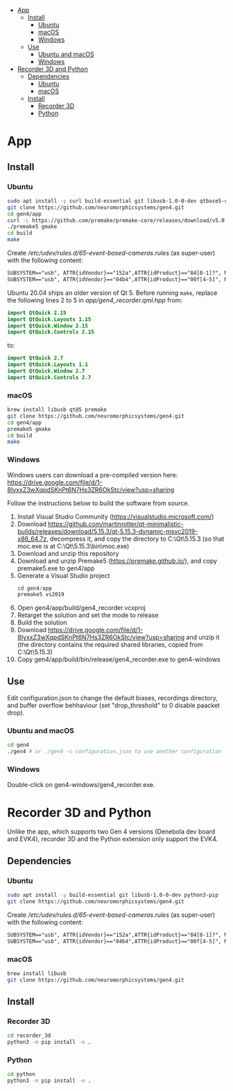 - [App](#app)
    - [Install](#install)
        - [Ubuntu](#ubuntu)
        - [macOS](#macos)
        - [Windows](#windows)
    - [Use](#use)
        - [Ubuntu and macOS](#ubuntu-and-macos)
        - [Windows](#windows-1)
- [Recorder 3D and Python](#recorder-3d-and-python)
    - [Dependencies](#dependencies)
        - [Ubuntu](#ubuntu-1)
        - [macOS](#macos-1)
    - [Install](#install-1)
        - [Recorder 3D](#recorder-3d)
        - [Python](#python)

# App

## Install

### Ubuntu

```sh
sudo apt install -y curl build-essential git libusb-1.0-0-dev qtbase5-dev qtdeclarative5-dev qml-module-qtquick-controls qml-module-qtquick-controls2 qml-module-qttest
git clone https://github.com/neuromorphicsystems/gen4.git
cd gen4/app
curl -L https://github.com/premake/premake-core/releases/download/v5.0.0-beta2/premake-5.0.0-beta2-linux.tar.gz | tar xz
./premake5 gmake
cd build
make
```

Create _/etc/udev/rules.d/65-event-based-cameras.rules_ (as super-user) with the following content:

```txt
SUBSYSTEM=="usb", ATTR{idVendor}=="152a",ATTR{idProduct}=="84[0-1]?", MODE="0666"
SUBSYSTEM=="usb", ATTR{idVendor}=="04b4",ATTR{idProduct}=="00f[4-5]", MODE="0666"
```

Ubuntu 20.04 ships an older version of Qt 5. Before running `make`, replace the following lines 2 to 5 in *app/gen4_recorder.qml.hpp* from:

```qml
import QtQuick 2.15
import QtQuick.Layouts 1.15
import QtQuick.Window 2.15
import QtQuick.Controls 2.15
```

to:

```qml
import QtQuick 2.7
import QtQuick.Layouts 1.1
import QtQuick.Window 2.7
import QtQuick.Controls 2.7
```

### macOS

```sh
brew install libusb qt@5 premake
git clone https://github.com/neuromorphicsystems/gen4.git
cd gen4/app
premake5 gmake
cd build
make
```

### Windows

Windows users can download a pre-compiled version here: https://drive.google.com/file/d/1-8IyxxZ3wXqpdSKnPt6N7Hs3ZR6OkStc/view?usp=sharing

Follow the instructions below to build the software from source.

1. Install Visual Studio Community (https://visualstudio.microsoft.com/)
2. Download https://github.com/martinrotter/qt-minimalistic-builds/releases/download/5.15.3/qt-5.15.3-dynamic-msvc2019-x86_64.7z, decompress it, and copy the directory to C:\Qt\5.15.3 (so that moc.exe is at C:\Qt\5.15.3\bin\moc.exe)
3. Download and unzip this repository
4. Download and unzip Premake5 (https://premake.github.io/), and copy premake5.exe to gen4/app
5. Generate a Visual Studio project
    ```powershell
    cd gen4/app
    premake5 vs2019
    ```
6. Open gen4/app/build/gen4_recorder.vcxproj
7. Retarget the solution and set the mode to release
8. Build the solution
9. Download https://drive.google.com/file/d/1-8IyxxZ3wXqpdSKnPt6N7Hs3ZR6OkStc/view?usp=sharing and unzip it (the directory contains the required shared libraries, copied from C:\Qt\5.15.3)
10. Copy gen4/app/build/bin/release/gen4_recorder.exe to gen4-windows

## Use

Edit configuration.json to change the default biases, recordings directory, and buffer overflow behhaviour (set "drop_threshold" to 0 disable paacket drop).

### Ubuntu and macOS

```sh
cd gen4
./gen4 # or ./gen4 -c configuration.json to use another configuration file
```

### Windows

Double-click on gen4-windows/gen4_recorder.exe.

# Recorder 3D and Python

Unlike the app, which supports two Gen 4 versions (Denebola dev board and EVK4), recorder 3D and the Python extension only support the EVK4.

## Dependencies

### Ubuntu

```sh
sudo apt install -y build-essential git libusb-1.0-0-dev python3-pip
git clone https://github.com/neuromorphicsystems/gen4.git
```

Create _/etc/udev/rules.d/65-event-based-cameras.rules_ (as super-user) with the following content:

```txt
SUBSYSTEM=="usb", ATTR{idVendor}=="152a",ATTR{idProduct}=="84[0-1]?", MODE="0666"
SUBSYSTEM=="usb", ATTR{idVendor}=="04b4",ATTR{idProduct}=="00f[4-5]", MODE="0666"
```

### macOS

```sh
brew install libusb
git clone https://github.com/neuromorphicsystems/gen4.git
```

## Install

### Recorder 3D

```sh
cd recorder_3d
python3 -m pip install -e .
```

### Python

```sh
cd python
python3 -m pip install -e .
```
